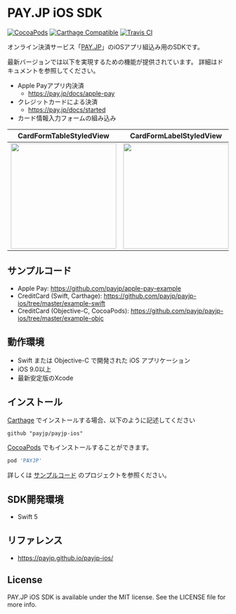 # PAY.JP iOS SDK
[![CocoaPods](https://img.shields.io/cocoapods/v/PAYJP.svg)](https://github.com/payjp/payjp-ios)
[![Carthage Compatible](https://img.shields.io/badge/Carthage-compatible-4BC51D.svg?style=flat)](https://github.com/Carthage/Carthage)
[![Travis CI](https://api.travis-ci.org/payjp/payjp-ios.svg?branch=master)](https://travis-ci.org/payjp/payjp-ios)

オンライン決済サービス「[PAY.JP](https://pay.jp/)」のiOSアプリ組込み用のSDKです。

最新バージョンでは以下を実現するための機能が提供されています。
詳細はドキュメントを参照してください。

- Apple Payアプリ内決済
  - https://pay.jp/docs/apple-pay
- クレジットカードによる決済
  - https://pay.jp/docs/started
- カード情報入力フォームの組み込み

|CardFormTableStyledView|CardFormLabelStyledView|
|:--:|:--:|
|<img src="https://user-images.githubusercontent.com/38201241/68008844-94654d80-fcc3-11e9-9d54-757e5a4387b6.png" width="240px">|<img src="https://user-images.githubusercontent.com/38201241/68008897-bbbc1a80-fcc3-11e9-8970-1f5c76a787b7.png" width="240px">|



## サンプルコード

- Apple Pay: https://github.com/payjp/apple-pay-example
- CreditCard (Swift, Carthage): https://github.com/payjp/payjp-ios/tree/master/example-swift
- CreditCard (Objective-C, CocoaPods): https://github.com/payjp/payjp-ios/tree/master/example-objc

## 動作環境

- Swift または Objective-C で開発された iOS アプリケーション
- iOS 9.0以上
- 最新安定版のXcode

## インストール

[Carthage](https://github.com/Carthage/Carthage) でインストールする場合、以下のように記述してください
```
github "payjp/payjp-ios"
```

[CocoaPods](http://cocoapods.org) でもインストールすることができます。

```ruby
pod 'PAYJP'
```

詳しくは [サンプルコード](https://github.com/payjp/apple-pay-example) のプロジェクトを参照ください。

## SDK開発環境

- Swift 5

## リファレンス
- https://payjp.github.io/payjp-ios/

## License

PAY.JP iOS SDK is available under the MIT license. See the LICENSE file for more info.
